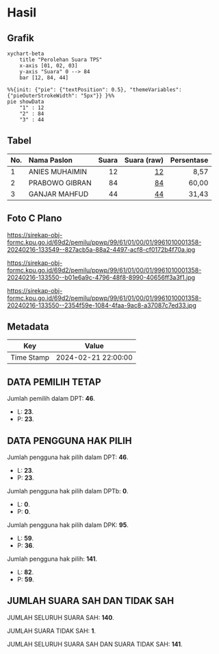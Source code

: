 # Hasil

## Grafik

```mermaid
xychart-beta
    title "Perolehan Suara TPS"
    x-axis [01, 02, 03]
    y-axis "Suara" 0 --> 84
    bar [12, 84, 44]
```

```mermaid
%%{init: {"pie": {"textPosition": 0.5}, "themeVariables": {"pieOuterStrokeWidth": "5px"}} }%%
pie showData
    "1" : 12
    "2" : 84
    "3" : 44
```

## Tabel

| No. | Nama Paslon    | Suara | Suara (raw) | Persentase |
|:--- |:-------------- | -----:| -----------:| ----------:|
| 1   | ANIES MUHAIMIN | 12    | [12][p-1]   | 8,57       |
| 2   | PRABOWO GIBRAN | 84    | [84][p-2]   | 60,00      |
| 3   | GANJAR MAHFUD  | 44    | [44][p-3]   | 31,43      |


[p-1]: https://github.com/gigit-pemilu/pemilu-2024-99-luar-negeri/blob/main/pilpres/hitung-suara/sub/99-luar-negeri/sub/61-kota-kinabalu-malaysia/sub/01-kota-kinabalu-malaysia/sub/0001-kota-kinabalu-malaysia/sub/358-ksk-347/sub/paslon-1.txt
[p-2]: https://github.com/gigit-pemilu/pemilu-2024-99-luar-negeri/blob/main/pilpres/hitung-suara/sub/99-luar-negeri/sub/61-kota-kinabalu-malaysia/sub/01-kota-kinabalu-malaysia/sub/0001-kota-kinabalu-malaysia/sub/358-ksk-347/sub/paslon-2.txt
[p-3]: https://github.com/gigit-pemilu/pemilu-2024-99-luar-negeri/blob/main/pilpres/hitung-suara/sub/99-luar-negeri/sub/61-kota-kinabalu-malaysia/sub/01-kota-kinabalu-malaysia/sub/0001-kota-kinabalu-malaysia/sub/358-ksk-347/sub/paslon-3.txt

## Foto C Plano

https://sirekap-obj-formc.kpu.go.id/69d2/pemilu/ppwp/99/61/01/00/01/9961010001358-20240216-133549--827acb5a-88a2-4497-acf8-cf0172b4f70a.jpg

https://sirekap-obj-formc.kpu.go.id/69d2/pemilu/ppwp/99/61/01/00/01/9961010001358-20240216-133550--b01e6a9c-4796-48f8-8990-40656ff3a3f1.jpg

https://sirekap-obj-formc.kpu.go.id/69d2/pemilu/ppwp/99/61/01/00/01/9961010001358-20240216-133550--2354f59e-1084-4faa-9ac8-a37087c7ed33.jpg


## Metadata

| Key        | Value               |
| ---------- | ------------------- |
| Time Stamp | 2024-02-21 22:00:00 |


## DATA PEMILIH TETAP

Jumlah pemilih dalam DPT: **46**.
 * L: **23**.
 * P: **23**.

## DATA PENGGUNA HAK PILIH

Jumlah pengguna hak pilih dalam DPT: **46**.
 * L: **23**.
 * P: **23**.

Jumlah pengguna hak pilih dalam DPTb: **0**.
 * L: **0**.
 * P: **0**.

Jumlah pengguna hak pilih dalam DPK: **95**.
 * L: **59**.
 * P: **36**.

Jumlah pengguna hak pilih: **141**.
 * L: **82**.
 * P: **59**.

## JUMLAH SUARA SAH DAN TIDAK SAH

JUMLAH SELURUH SUARA SAH: **140**.

JUMLAH SUARA TIDAK SAH: **1**.

JUMLAH SELURUH SUARA SAH DAN SUARA TIDAK SAH: **141**.


